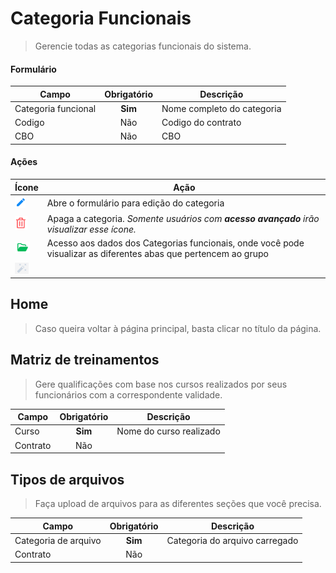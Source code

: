 # Categoria Funcionais

> Gerencie todas as categorias funcionais do sistema.

#### Formulário

| Campo               | Obrigatório | Descrição                  |
| ------------------- | :---------: | -------------------------- |
| Categoria funcional |   **Sim**   | Nome completo do categoria |
| Codigo              |     Não     | Codigo do contrato         |
| CBO                 |     Não     | CBO                        |

#### Ações

| Ícone                                      | Ação                                                                                                            |
| ------------------------------------------ | --------------------------------------------------------------------------------------------------------------- |
| ![logo](../../assets/icons/Pencil.png)     | Abre o formulário para edição do categoria                                                                      |
| ![logo](../../assets/icons/Trash.png)      | Apaga a categoria. _Somente usuários com **acesso avançado** irão visualizar esse ícone._                       |
| ![logo](../../assets/icons/FolderOpen.png) | Acesso aos dados dos Categorias funcionais, onde você pode visualizar as diferentes abas que pertencem ao grupo |
| ![logo](../../assets/icons/Vara.png)       |                                                                                                                 |

## Home

> Caso queira voltar à página principal, basta clicar no título da página.

## Matriz de treinamentos

> Gere qualificações com base nos cursos realizados por seus funcionários com a correspondente validade.

| Campo    | Obrigatório | Descrição               |
| -------- | :---------: | ----------------------- |
| Curso    |   **Sim**   | Nome do curso realizado |
| Contrato |     Não     |                         |

## Tipos de arquivos

> Faça upload de arquivos para as diferentes seções que você precisa.

| Campo                | Obrigatório | Descrição                      |
| -------------------- | :---------: | ------------------------------ |
| Categoria de arquivo |   **Sim**   | Categoria do arquivo carregado |
| Contrato             |     Não     |                                |
